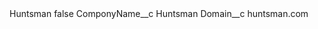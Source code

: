 <?xml version="1.0" encoding="UTF-8"?>
<CustomMetadata xmlns="http://soap.sforce.com/2006/04/metadata" xmlns:xsi="http://www.w3.org/2001/XMLSchema-instance" xmlns:xsd="http://www.w3.org/2001/XMLSchema">
    <label>Huntsman</label>
    <protected>false</protected>
    <values>
        <field>ComponyName__c</field>
        <value xsi:type="xsd:string">Huntsman</value>
    </values>
    <values>
        <field>Domain__c</field>
        <value xsi:type="xsd:string">huntsman.com</value>
    </values>
</CustomMetadata>
